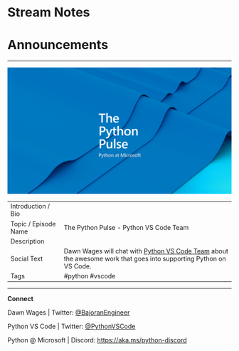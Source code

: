 # Stream Notes


# Announcements

---

![The Python Pulse PostgreSQL in Dev Containers and Codespaces](python_pulse_banner.png)

| | |
|----|----|
| Introduction / Bio |  |
| Topic / Episode Name | The Python Pulse - Python VS Code Team |
| Description |  |
| Social Text | Dawn Wages will chat with [Python VS Code Team]() about the awesome work that goes into supporting Python on VS Code.  |
| Tags | #python #vscode |

---
**Connect**

Dawn Wages | Twitter: [@BajoranEngineer](https://twitter.com/BajoranEngineer)

Python VS Code | Twitter: [@PythonVSCode](https://twitter.com/PythonVSCode)

Python @ Microsoft | Discord: https://aka.ms/python-discord
